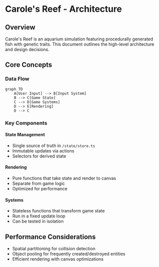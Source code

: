 # Carole's Reef - Architecture

## Overview

Carole's Reef is an aquarium simulation featuring procedurally generated fish with genetic traits. This document outlines the high-level architecture and design decisions.

## Core Concepts

### Data Flow

```fish
graph TD
    A[User Input] --> B[Input System]
    B --> C[Game State]
    C --> D[Game Systems]
    D --> E[Rendering]
    D --> C
```

### Key Components

#### State Management

- Single source of truth in `/state/store.ts`
- Immutable updates via actions
- Selectors for derived state

#### Rendering

- Pure functions that take state and render to canvas
- Separate from game logic
- Optimized for performance

#### Systems

- Stateless functions that transform game state
- Run in a fixed update loop
- Can be tested in isolation

## Performance Considerations

- Spatial partitioning for collision detection
- Object pooling for frequently created/destroyed entities
- Efficient rendering with canvas optimizations

